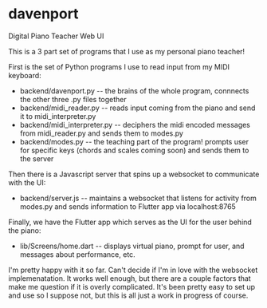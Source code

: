 # davenport

Digital Piano Teacher Web UI

This is a 3 part set of programs that I use as my personal piano teacher!

First is the set of Python programs I use to read input from my MIDI keyboard:
- backend/davenport.py             -- the brains of the whole program, connnects the other three .py files together
- backend/midi_reader.py           -- reads input coming from the piano and send it to midi_interpreter.py
- backend/midi_interpreter.py      -- deciphers the midi encoded messages from midi_reader.py and sends them to modes.py
- backend/modes.py                 -- the teaching part of the program! prompts user for specific keys (chords and scales coming soon) and sends them to the server

Then there is a Javascript server that spins up a websocket to communicate with the UI:
- backend/server.js                -- maintains a websocket that listens for activity from modes.py and sends information to Flutter app via localhost:8765

Finally, we have the Flutter app which serves as the UI for the user behind the piano:
- lib/Screens/home.dart                    -- displays virtual piano, prompt for user, and messages about performance, etc.  

I'm pretty happy with it so far.  Can't decide if I'm in love with the websocket implemenatation.  It works well enough, but there are a couple factors that make me question if it is overly complicated.  It's been pretty easy to set up and use so I suppose not, but this is all just a work in progress of course.
